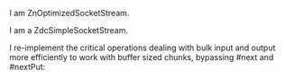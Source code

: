 I am ZnOptimizedSocketStream.I am a ZdcSimpleSocketStream.I re-implement the critical operations dealing with bulk input and output more efficiently to work with buffer sized chunks, bypassing #next and #nextPut: